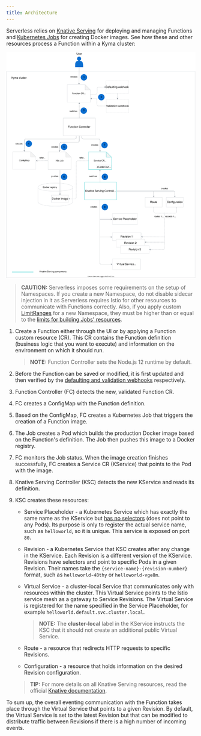 ```yaml
---
title: Architecture
---
```


Serverless relies on [Knative Serving](https://knative.dev/docs/serving/) for deploying and managing Functions and [Kubernetes Jobs](https://kubernetes.io/docs/concepts/workloads/controllers/jobs-run-to-completion/) for creating Docker images. See how these and other resources process a Function within a Kyma cluster:

![Serverless architecture](./assets/serverless-architecture.svg)

> **CAUTION:** Serverless imposes some requirements on the setup of Namespaces. If you create a new Namespace, do not disable sidecar injection in it as Serverless requires Istio for other resources to communicate with Functions correctly. Also, if you apply custom [LimitRanges](/root/kyma/#details-resource-quotas) for a new Namespace, they must be higher than or equal to the [limits for building Jobs' resources](#configuration-serverless-chart).

1. Create a Function either through the UI or by applying a Function custom resource (CR). This CR contains the Function definition (business logic that you want to execute) and information on the environment on which it should run.

    >**NOTE:** Function Controller sets the Node.js 12 runtime by default.

2. Before the Function can be saved or modified, it is first updated and then verified by the [defaulting and validation webhooks](#details-supported-webhooks) respectively.

3. Function Controller (FC) detects the new, validated Function CR.

4. FC creates a ConfigMap with the Function definition.

5. Based on the ConfigMap, FC creates a Kubernetes Job that triggers the creation of a Function image.

6. The Job creates a Pod which builds the production Docker image based on the Function's definition. The Job then pushes this image to a Docker registry.

7. FC monitors the Job status. When the image creation finishes successfully, FC creates a Service CR (KService) that points to the Pod with the image.

8. Knative Serving Controller (KSC) detects the new KService and reads its definition.

9. KSC creates these resources:

    - Service Placeholder - a Kubernetes Service which has exactly the same name as the KService but [has no selectors](https://kubernetes.io/docs/concepts/services-networking/service/#services-without-selectors) (does not point to any Pods). Its purpose is only to register the actual service name, such as `helloworld`, so it is unique. This service is exposed on port `80`.

    - Revision - a Kubernetes Service that KSC creates after any change in the KService. Each Revision is a different version of the KService. Revisions have selectors and point to specific Pods in a given Revision. Their names take the `{service-name}-{revision-number}` format, such as `helloworld-48thy` or `helloworld-vge8m`.

    - Virtual Service - a cluster-local Service that communicates only with resources within the cluster. This Virtual Service points to the Istio service mesh as a gateway to Service Revisions. The Virtual Service is registered for the name specified in the Service Placeholder, for example `helloworld.default.svc.cluster.local`.

        >**NOTE:** The **cluster-local** label in the KService instructs the KSC that it should not create an additional public Virtual Service.  

    - Route - a resource that redirects HTTP requests to specific Revisions.

    - Configuration - a resource that holds information on the desired Revision configuration.

    >**TIP:** For more details on all Knative Serving resources, read the official [Knative documentation](https://knative.dev/docs/serving/).

To sum up, the overall eventing communication with the Function takes place through the Virtual Service that points to a given Revision. By default, the Virtual Service is set to the latest Revision but that can be modified to distribute traffic between Revisions if there is a high number of incoming events.
